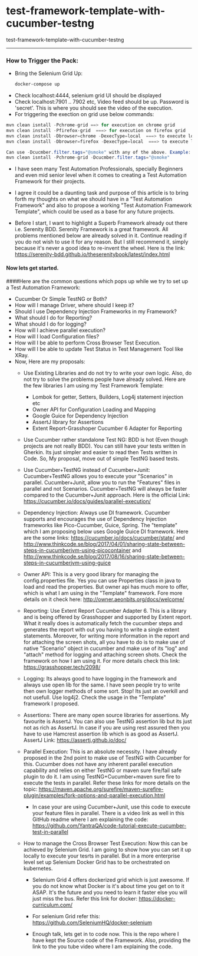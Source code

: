 # test-framework-template-with-cucumber-testng
test-framework-template-with-cucumber-testng

----

### How to Trigger the Pack:
* Bring the Selenium Grid Up: 
  ```sh
  docker-compose up
  ```
* Check localhost:4444, selenium grid UI should be displayed
* Check localhost:7901 .. 7902 etc, Video feed should be up. Password is 'secret'. This is where you should see the video of the execution.
* For triggering the exection on grid use below commands:
```java
mvn clean isntall -Pchrome-grid ==> for execution on chrome grid
mvn clean install -Pfirefox-grid  ===> for execution on firefox grid
mvn clean install -Dbrowser=chrome -DexecType=local  ===> to execute locally on chrome. Place the chromedriver in ur project's root
mvn clean install -Dbrowser=firefox -DexecType=local  ===> to execute locally on firefox. Place the geckodriver in ur project's root

Can use -Dcucmber.filter.tags="@smoke" with any of the above. Example:
mvn clean isntall -Pchrome-grid -Dcucmber.filter.tags="@smoke"
```

* I have seen many Test Automation Professionals, specially Beginners and even mid senior level when it comes to creating a Test Automation Framework for their projects.

* I agree it could be a daunting task and purpose of this article is to bring forth my thoughts  on what we should have in a "Test Automation Framework" and also to propose a working "Test Automation Framework Template", which could be used as a base for any future projects.

* Before I start, I want to highlight a Superb Framework already out there i.e. Serenity BDD. Serenity Framework is a great framework. All problems mentioned below are already solved in it. Continue reading if you do not wish to use it for any reason. But I still recommend it, simply because it's never a good idea to re-invent the wheel. Here is the link: https://serenity-bdd.github.io/theserenitybook/latest/index.html

#### Now lets get started.

####Here are the common questions which pops up while we try to set up a Test Automation Framework:

* Cucumber Or Simple TestNG or Both?
* How will I manage Driver, where should I keep it?
* Should I use Dependency Injection Frameworks in my Framework?
* What should I do for Reporting?
* What should I do for logging?
* How will I achieve parallel execution?
* How will I load Configuration files?
* How will I be able to perform Cross Browser Test Execution.
* How will I be able to update Test Status in Test Management Tool like XRay.
* Now, Here are my proposals:
  * Use Existing Libraries and do not try to write your own logic. Also, do not try to solve the problems people have already solved. Here are the few libraries I am using my Test Framework Template:
    * Lombok for getter, Setters, Builders, Log4j statement injection etc
    * Owner API for Configuration Loading and Mapping
    * Google Guice for Dependency Injection
    * AssertJ library for Assertions
    * Extent Report-Grasshoper Cucumber 6 Adapter for Reporting
  * Use Cucumber rather standalone Test NG: BDD is hot (Even though projects are not really BDD). You can still have your tests written in Gherkin. Its just simpler and easier to read then Tests written in Code. So, My proposal, move out of simple TestNG based tests.

  * Use Cucumber+TestNG instead of Cucumber+Junit: Cucumber+TestNG allows you to execute your "Scenarios" in parallel. Cucumber+Junit, allow you to run the "Features" files in parallel and not Scenarios. Cucumber+TestNG will always be faster compared to the Cucumber+Junit approach. Here is the official Link: https://cucumber.io/docs/guides/parallel-execution/
  * Dependency Injection: Always use DI framework. Cucumber supports and encourages the use of Dependency Injection frameworks like Pico-Cucumber, Guice, Spring. The "template" which I am proposing below uses Google Guice DI framework. Here are the some links: https://cucumber.io/docs/cucumber/state/ and http://www.thinkcode.se/blog/2017/04/01/sharing-state-between-steps-in-cucumberjvm-using-picocontainer  and http://www.thinkcode.se/blog/2017/08/16/sharing-state-between-steps-in-cucumberjvm-using-guice
  * Owner API: This is a very good library for managing the config.properties file. Yes you can use Properties class in java to load and read the properties. But owner api has much more to offer, which is what I am using in the "Template" framework. Fore more details on it check here: http://owner.aeonbits.org/docs/welcome/

  * Reporting: Use Extent Report Cucumber Adapter 6. This is a library and is being offered by Grasshopper and supported by Extent report. What it really does is automatically fetch the cucumber steps and generates the report with out you having to write a single extent statements. Moreover, for writing more information in the report and for attaching the screen shots, all you have to do is to make use of native "Scenario" object in cucumber and make use of its "log" and "attach" method for logging and attaching screen shots. Check the framework on how I am using it. For more details check this link: https://grasshopper.tech/2098/
  * Logging: Its always good to have logging in the framework and always use open lib for the same. I have seen people try to write then own logger methods of some sort. Stop! Its just an overkill and not usefull. Use log4j2. Check the usage in the "Template" framework I proposed.
  * Assertions: There are many open source libraries for assertions. My favourite is AssertJ. You can also use TestNG assertion lib but its just not as rich as AssertJ. In case if you are using rest assured then you have to use Hamcrest assertion lib which is as good as AssertJ. AssertJ Link: https://assertj.github.io/doc/
  * Parallel Execution: This is an absolute necessity. I have already proposed in the 2nd point to make use of TestNG with Cucumber for this. Cucumber does not have any inherent parallel execution capability and relies on either TestNG or maven sure fire/fail safe plugin to do it. I am using TestNG+Cucumber+maven sure fire to execute the tests in parallel. Refer these links for more details on the topic: https://maven.apache.org/surefire/maven-surefire-plugin/examples/fork-options-and-parallel-execution.html
    * In case your are using Cucumber+Junit, use this code to execute your feature files in parallel. There is a video link as well in this GitHub readme where I am explaining the code: https://github.com/YantraQA/code-tutorial-execute-cucumber-test-in-parallel

  * How to manage the Cross Browser Test Execution: Now this can be achieved by Selenium Grid. I am going to show how you can set it up locally to execute your tesrts in parallel. But in a more enterprise level set up Selenium Docker Grid has to be orchestrated on kubernetes.

    * Selenium Grid 4 offers dockerized grid which is just awesome. If you do not know what Docker is it's about time you get on to it ASAP. It's the future and you need to learn it faster else you will just miss the bus. Refer this link for docker: https://docker-curriculum.com/

    * For selenium Grid refer this: https://github.com/SeleniumHQ/docker-selenium

    * Enough talk, lets get in to code now. This is the repo where I have kept the Source code of the Framework. Also, providing the link to the you tube video where I am explaining the code.

